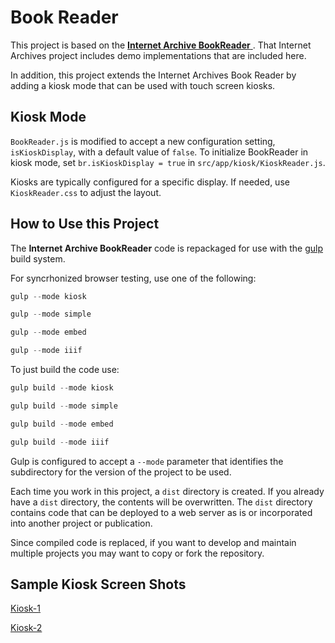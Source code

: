 
# Book Reader

This project is based on the [ **Internet Archive BookReader** ](https://github.com/internetarchive/bookreader).
That Internet Archives project includes demo implementations that are included here.  

In addition, this project extends the Internet Archives Book Reader by adding a kiosk mode that can be used with touch screen kiosks.

## Kiosk Mode

`BookReader.js` is modified to accept a new configuration setting, `isKioskDisplay`, with a default value of `false`.  To initialize BookReader
in kiosk mode, set `br.isKioskDisplay = true` in `src/app/kiosk/KioskReader.js`.

Kiosks are typically configured for a specific display.  If needed, use `KioskReader.css` to adjust the layout.



## How to Use this Project

The **Internet Archive BookReader** code is repackaged for use with the  [gulp](https://github.com/gulpjs/gulp) build system.

For syncrhonized browser testing, use one of the following:

```javascript
gulp --mode kiosk

gulp --mode simple

gulp --mode embed

gulp --mode iiif
```

To just build the code use:

```javascript
gulp build --mode kiosk

gulp build --mode simple

gulp build --mode embed

gulp build --mode iiif
```

Gulp is configured to accept a `--mode` parameter that identifies the subdirectory for the version of the project to be used.

Each time you work in this project, a `dist` directory is created.  If you already have a `dist` directory, the contents
will be overwritten.  The `dist` directory contains code that can be deployed to a web server as is or
incorporated into another project or publication.

Since compiled code is replaced, if you want to develop and maintain multiple projects you may want to copy or fork the repository.

## Sample Kiosk Screen Shots

[Kiosk-1](https://github.com/hatfieldlibrary/bookreader--kiosk/blob/master/screenshots/kiosk-1.png)

[Kiosk-2](https://github.com/hatfieldlibrary/bookreader--kiosk/blob/master/screenshots/kiosk-2.png)

